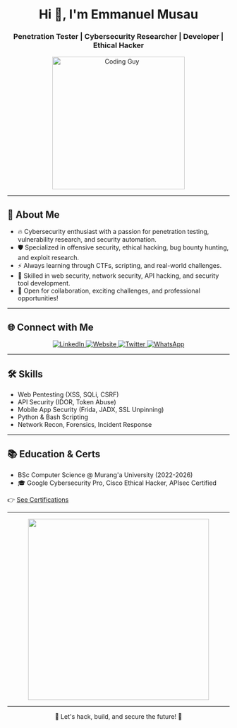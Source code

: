 <h1 align="center">Hi 👋, I'm Emmanuel Musau</h1>
<h3 align="center">Penetration Tester | Cybersecurity Researcher | Developer | Ethical Hacker</h3>

<p align="center">
  <img src="https://media.giphy.com/media/qgQUggAC3Pfv687qPC/giphy.gif" width="300px" alt="Coding Guy" />
</p>

---

## 🧠 About Me

- 🔥 Cybersecurity enthusiast with a passion for penetration testing, vulnerability research, and security automation.
- 🛡️ Specialized in offensive security, ethical hacking, bug bounty hunting, and exploit research.
- ⚡ Always learning through CTFs, scripting, and real-world challenges.
- 🧰 Skilled in web security, network security, API hacking, and security tool development.
- 🤝 Open for collaboration, exciting challenges, and professional opportunities!

---

## 🌐 Connect with Me

<p align="center">
  <a href="https://linkedin.com/in/emusau-ptester" target="_blank">
    <img alt="LinkedIn" src="https://img.shields.io/badge/LinkedIn-0A66C2?style=for-the-badge&logo=linkedin&logoColor=white" />
  </a>
  <a href="https://emusau.netlify.app" target="_blank">
    <img alt="Website" src="https://img.shields.io/badge/Website-FF5722?style=for-the-badge&logo=Google-Chrome&logoColor=white" />
  </a>
  <a href="https://twitter.com/yourtwitterusername" target="_blank">
    <img alt="Twitter" src="https://img.shields.io/badge/Twitter-1DA1F2?style=for-the-badge&logo=twitter&logoColor=white" />
  </a>
  <a href="https://wa.me/+254115888961" target="_blank">
    <img alt="WhatsApp" src="https://img.shields.io/badge/WhatsApp-25D366?style=for-the-badge&logo=whatsapp&logoColor=white" />
  </a>
</p>

---

## 🛠️ Skills

- Web Pentesting (XSS, SQLi, CSRF)
- API Security (IDOR, Token Abuse)
- Mobile App Security (Frida, JADX, SSL Unpinning)
- Python & Bash Scripting
- Network Recon, Forensics, Incident Response

---

## 📚 Education & Certs

- BSc Computer Science @ Murang'a University (2022-2026)
- 🎓 Google Cybersecurity Pro, Cisco Ethical Hacker, APIsec Certified

👉 [See Certifications](https://www.credly.com/users/emmanuel-musau.mrpentest)

---

<p align="center">
  <img src="https://github-readme-stats.vercel.app/api?username=kla-x&show_icons=true&theme=radical" width="410px" />
</p>

---
<p align="center">🚀 Let's hack, build, and secure the future! 🚀</p>
